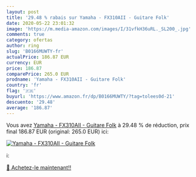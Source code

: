 ```yaml
---
layout: post
title: '29.48 % rabais sur Yamaha - FX310AII - Guitare Folk'
date: 2020-05-22 23:01:32
image: 'https://m.media-amazon.com/images/I/31vfkH36uRL._SL200_.jpg'
comments: true
category: ofertas
author: ring
slug: 'B0166MUWTY-fr'
actualPrice: 186.87 EUR
currency: EUR
price: 186.87
comparePrice: 265.0 EUR
prodname: 'Yamaha - FX310AII - Guitare Folk'
country: 'fr'
flag: '🇫🇷'
buyurl: 'https://www.amazon.fr/dp/B0166MUWTY/?tag=tolees0d-21'
descuento: '29.48'
average: '186.87'
---
```


Vous avez [Yamaha - FX310AII - Guitare Folk](https://www.amazon.fr/dp/B0166MUWTY/?tag=tolees0d-21)  à  29.48 % de réduction, prix final  186.87 EUR (original: 265.0 EUR) ici:

[![Yamaha - FX310AII - Guitare Folk](https://m.media-amazon.com/images/I/31vfkH36uRL._SL200_.jpg)](https://www.amazon.fr/dp/B0166MUWTY/?tag=tolees0d-21)

ℹ️:


[🛒 Achetez-le maintenant!!](https://www.amazon.fr/dp/B0166MUWTY/?tag=tolees0d-21)
